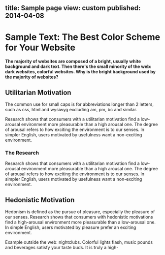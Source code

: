 title: Sample page
view: custom
published: 2014-04-08
---
# Sample Text: The Best Color Scheme for Your Website

#### The majority of websites are composed of a bright, usually white background and dark text. Then there's the small minority of the web: dark websites, colorful websites. Why is the bright background used by the majority of websites?

## Utilitarian Motivation

The common use for small caps is for abbreviations longer than 2 letters, such as css, html and wysiwyg excluding am, pm, bc and similar.

Research shows that consumers with a utilitarian motivation find a low-arousal environment more pleasurable than a high arousal one. The degree of arousal refers to how exciting the environment is to our senses. In simpler English, users motivated by usefulness want a non-exciting environment.

### The Research

Research shows that consumers with a utilitarian motivation find a low-arousal environment more pleasurable than a high arousal one. The degree of arousal refers to how exciting the environment is to our senses. In simpler English, users motivated by usefulness want a non-exciting environment.

## Hedonistic Motivation

Hedonism is defined as the pursue of pleasure, especially the pleasure of our senses. Research shows that consumers with hedonistic motivations find a high-arousal environment more pleasurable than a low-arousal one. In simple English, users motivated by pleasure prefer an exciting environment.

Example outside the web: nightclubs. Colorful lights flash, music pounds and beverages satisfy your taste buds. It is truly a high-
